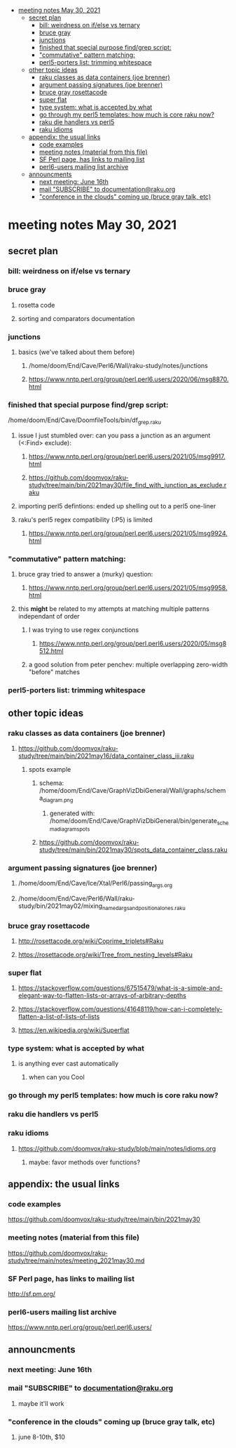 - [meeting notes May 30, 2021](#org041f810)
  - [secret plan](#orgd1a4875)
    - [bill: weirdness on if/else vs ternary](#orga7ec19c)
    - [bruce gray](#org2b7ba26)
    - [junctions](#orgb847212)
    - [finished that special purpose find/grep script:](#org190f441)
    - ["commutative" pattern matching:](#org715c318)
    - [perl5-porters list: trimming whitespace](#org080c549)
  - [other topic ideas](#org4f2ac25)
    - [raku classes as data containers (joe brenner)](#org380c6f3)
    - [argument passing signatures (joe brenner)](#org2dfc326)
    - [bruce gray rosettacode](#org852d9c2)
    - [super flat](#orgb3f699e)
    - [type system: what is accepted by what](#org5a17723)
    - [go through my perl5 templates: how much is core raku now?](#org7da551c)
    - [raku die handlers vs perl5](#orgbd737de)
    - [raku idioms](#orgaa21d36)
  - [appendix: the usual links](#org60ff685)
    - [code examples](#org09be9dc)
    - [meeting notes (material from this file)](#orgd893944)
    - [SF Perl page, has links to mailing list](#org2b1a534)
    - [perl6-users mailing list archive](#org189f845)
  - [announcments](#org14f55ab)
    - [next meeting: June 16th](#orgf672daa)
    - [mail "SUBSCRIBE" to documentation@raku.org](#orgeca3853)
    - ["conference in the clouds" coming up (bruce gray talk, etc)](#org0e95d19)


<a id="org041f810"></a>

# meeting notes May 30, 2021


<a id="orgd1a4875"></a>

## secret plan


<a id="orga7ec19c"></a>

### bill: weirdness on if/else vs ternary


<a id="org2b7ba26"></a>

### bruce gray

1.  rosetta code

2.  sorting and comparators documentation


<a id="orgb847212"></a>

### junctions

1.  basics (we've talked about them before)

    1.  /home/doom/End/Cave/Perl6/Wall/raku-study/notes/junctions
    
    2.  <https://www.nntp.perl.org/group/perl.perl6.users/2020/06/msg8870.html>


<a id="org190f441"></a>

### finished that special purpose find/grep script:

/home/doom/End/Cave/DoomfileTools/bin/df<sub>grep.raku</sub>

1.  issue I just stumbled over: can you pass a junction as an argument (<:Find> exclude):

    1.  <https://www.nntp.perl.org/group/perl.perl6.users/2021/05/msg9917.html>
    
    2.  <https://github.com/doomvox/raku-study/tree/main/bin/2021may30/file_find_with_junction_as_exclude.raku>

2.  importing perl5 defintions: ended up shelling out to a perl5 one-liner

3.  raku's perl5 regex compatibility (:P5) is limited

    1.  <https://www.nntp.perl.org/group/perl.perl6.users/2021/05/msg9924.html>


<a id="org715c318"></a>

### "commutative" pattern matching:

1.  bruce gray tried to answer a (murky) question:

    1.  <https://www.nntp.perl.org/group/perl.perl6.users/2021/05/msg9958.html>

2.  this **might** be related to my attempts at matching multiple patterns independant of order

    1.  I was trying to use regex conjunctions
    
        1.  <https://www.nntp.perl.org/group/perl.perl6.users/2020/05/msg8512.html>
    
    2.  a good solution from peter penchev: multiple overlapping zero-width "before" matches


<a id="org080c549"></a>

### perl5-porters list: trimming whitespace


<a id="org4f2ac25"></a>

## other topic ideas


<a id="org380c6f3"></a>

### raku classes as data containers (joe brenner)

1.  <https://github.com/doomvox/raku-study/tree/main/bin/2021may16/data_container_class_iii.raku>

    1.  spots example
    
        1.  schema: /home/doom/End/Cave/GraphVizDbiGeneral/Wall/graphs/schema<sub>diagram.png</sub>
        
            1.  generated with: /home/doom/End/Cave/GraphVizDbiGeneral/bin/generate<sub>schema</sub><sub>diagram</sub><sub>spots</sub>
        
        2.  <https://github.com/doomvox/raku-study/tree/main/bin/2021may30/spots_data_container_class.raku>


<a id="org2dfc326"></a>

### argument passing signatures (joe brenner)

1.  /home/doom/End/Cave/Ice/Xtal/Perl6/passing<sub>args.org</sub>

2.  /home/doom/End/Cave/Perl6/Wall/raku-study/bin/2021may02/mixing<sub>named</sub><sub>args</sub><sub>and</sub><sub>positional</sub><sub>ones.raku</sub>


<a id="org852d9c2"></a>

### bruce gray rosettacode

1.  <http://rosettacode.org/wiki/Coprime_triplets#Raku>

2.  <https://rosettacode.org/wiki/Tree_from_nesting_levels#Raku>


<a id="orgb3f699e"></a>

### super flat

1.  <https://stackoverflow.com/questions/67515479/what-is-a-simple-and-elegant-way-to-flatten-lists-or-arrays-of-arbitrary-depths>

2.  <https://stackoverflow.com/questions/41648119/how-can-i-completely-flatten-a-list-of-lists-of-lists>

3.  <https://en.wikipedia.org/wiki/Superflat>


<a id="org5a17723"></a>

### type system: what is accepted by what

1.  is anything ever cast automatically

    1.  when can you Cool


<a id="org7da551c"></a>

### go through my perl5 templates: how much is core raku now?


<a id="orgbd737de"></a>

### raku die handlers vs perl5


<a id="orgaa21d36"></a>

### raku idioms

1.  <https://github.com/doomvox/raku-study/blob/main/notes/idioms.org>

    1.  maybe: favor methods over functions?


<a id="org60ff685"></a>

## appendix: the usual links


<a id="org09be9dc"></a>

### code examples

<https://github.com/doomvox/raku-study/tree/main/bin/2021may30>


<a id="orgd893944"></a>

### meeting notes (material from this file)

<https://github.com/doomvox/raku-study/tree/main/notes/meeting_2021may30.md>


<a id="org2b1a534"></a>

### SF Perl page, has links to mailing list

<http://sf.pm.org/>


<a id="org189f845"></a>

### perl6-users mailing list archive

<https://www.nntp.perl.org/group/perl.perl6.users/>


<a id="org14f55ab"></a>

## announcments


<a id="orgf672daa"></a>

### next meeting: June 16th


<a id="orgeca3853"></a>

### mail "SUBSCRIBE" to documentation@raku.org

1.  maybe it'll work


<a id="org0e95d19"></a>

### "conference in the clouds" coming up (bruce gray talk, etc)

1.  june 8-10th, $10
